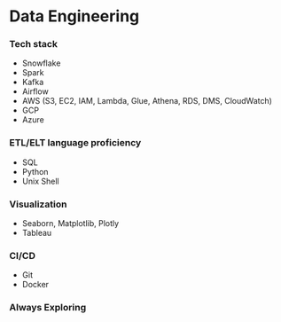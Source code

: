 # Data Engineering

### Tech stack
* Snowflake
* Spark
* Kafka
* Airflow
* AWS (S3, EC2, IAM, Lambda, Glue, Athena, RDS, DMS, CloudWatch)
* GCP
* Azure

### ETL/ELT language proficiency
* SQL
* Python
* Unix Shell

### Visualization
* Seaborn, Matplotlib, Plotly
* Tableau

### CI/CD
* Git
* Docker

### Always Exploring


